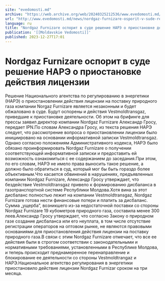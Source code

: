 ```yaml
---
site: "evedomosti.md"
archive: "https://web.archive.org/web/20240325212536/www.evedomosti.md/news/nordgaz-furnizare-osporit-v-sude-reshenie-nare-o-priostanovk"
url: "http://www.evedomosti.md/news/nordgaz-furnizare-osporit-v-sude-reshenie-nare-o-priostanovk"
language: ru
title: "Nordgaz Furnizare оспорит в суде решение НАРЭ о приостановке действия лицензии"
publication: '[[Moldavskie Vedomosti]]'
published: 2023-12-27T17:01
---
```


# Nordgaz Furnizare оспорит в суде решение НАРЭ о приостановке действия лицензии

Решение Национального агентства по регулированию в энергетики (НАРЭ) о приостановлении действия лицензии на поставку природного газа компании Norgaz Furnizare является незаконным и будет обжаловано в суде. Будут оспорены и действия Vestmoldtransgaz, приведшие к приостановке деятельности. Об этом на брифинге для прессы заявил директор компании Nordgaz Furnizare Александр Гросу, передает IPN.По словам Александра Гросу, из текста решения НАРЭ следует, что рассмотрение вопроса о приостановлении лицензии было инициировано на основании информативной записки Vestmoldtransgaz. Однако согласно положениям Административного кодекса, НАРЭ было обязано проинформировать Nordgaz Furnizare о получении соответствующей информативной записки и предоставить ей возможность ознакомиться с ее содержанием до заседания.При этом, по его словам, НАРЭ не имело права выносить такое решение, а должно было обратиться в суд, который мог бы быть гораздо более объективным.Что касается обвинений в нарушениях, предъявленных компании Nordgaz Furnizare, Александр Гросу утверждает, что бездействие Vestmoldtransgaz привело к формированию дисбаланса в газотранспортной системе Республики Молдова.Хотя вина за этот дисбаланс полностью лежит на компании Vestmoldtransgaz, Nordgaz Furnizare готова нести финансовые потери и платить за дисбаланс. Сумма „ущерба”, возникшего из-за недостаточной поставки со стороны Nordgaz Furnizare 19 кубометров природного газа, составила менее 300 леев.Александр Гросу утверждает, что согласно Закону о природном газе создание дисбаланса или его неуплата, в том числе отсутствие регистрации операторов на оптовом рынке, не являются правовыми основаниями для приостановления действия лицензии на поставку природного газа.В связи с этим Nordgaz Furnizare отмечает, что все ее действия были в строгом соответствии с законодательными и нормативными требованиями, установленными в Республике Молдова, и теперь происходит преднамеренное перенаправление и блокирование ее деятельности со стороны Vestmoldtrangaz и НАРЭ.Национальное агентство регулирования в энергетики приостановило действие лицензии Nordgaz Furnizar сроком на три месяца.